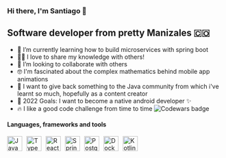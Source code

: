 ### Hi there, I'm Santiago 👋
## Software developer from pretty Manizales 🇨🇴

- 🌱 I’m currently learning how to build microservices with spring boot
- 👨‍🏫 I love to share my knowledge with others!
- 👯 I’m looking to collaborate with others
- 🤓 I'm fascinated about the complex mathematics behind mobile app animations
- 💪 I want to give back something to the Java community from which i've learnt so much, hopefully as a content creator
- 🥅 2022 Goals: I want to become a native android developer ✨
- 🔥 I like a good code challenge from time to time <img align="bottom" src="https://www.codewars.com/users/codeSantiago/badges/small" alt="Codewars badge" />

#### Languages, frameworks and tools
[<img style="float: left; margin-right: 10px" width="35px" height="35px" alt="Java" src="https://cdn.iconscout.com/icon/free/png-256/java-43-569305.png">](https://www.java.com)
[<img astyle="float: left; margin-right: 10px" width="35px" height="35px" alt="Kotlin" src="https://sdtimes.com/wp-content/uploads/2019/10/1200px-Kotlin-logo.svg_.png">](https://kotlinlang.org/)
[<img style="float: left; margin-right: 10px" width="35px" height="35px" alt="Typescript" src="https://blog.jeremylikness.com/blog/2019-03-05_typescript-for-javascript-developers-by-refactoring-part-1-of-2/images/1.jpeg">](https://www.typescriptlang.org/)
[<img style="float: left; margin-right: 10px" width="35px" height="35px" alt="React and React native" src="https://cdn4.iconfinder.com/data/icons/logos-3/600/React.js_logo-256.png">](https://es.reactjs.org/)
[<img style="float: left; margin-right: 10px" width="35px" height="35px" alt="Spring boot" src="https://floatingpoint.fi/assets/images/spring-boot-logo.png">](https://spring.io/projects/spring-boot)
[<img style="float: left; margin-right: 10px" width="35px" height="35px" alt="Postgresql" src="https://s3.amazonaws.com/media-p.slid.es/uploads/michogar/images/137565/PostgreSQL_Logo.png">](https://www.postgresql.org/)
[<img style="float: left; margin-right: 10px" width="35px" height="35px" alt="Docker" src="https://cdn3.iconfinder.com/data/icons/social-media-2169/24/social_media_social_media_logo_docker-512.png">](https://www.docker.com/)

